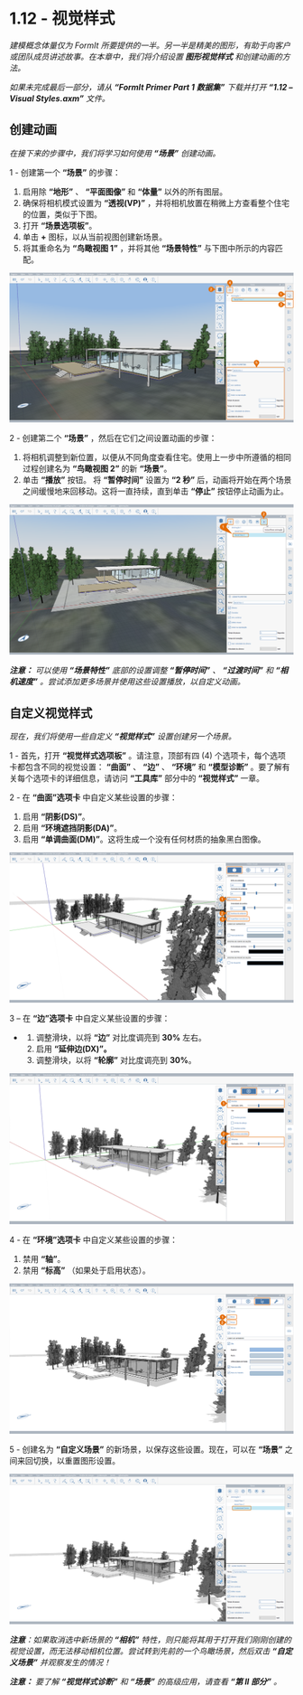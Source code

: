# 1.12 - 视觉样式

_建模概念体量仅为 FormIt 所要提供的一半。另一半是精美的图形，有助于向客户或团队成员讲述故事。在本章中，我们将介绍设置_ _**图形视觉样式**_ _和创建动画的方法。_

_如果未完成最后一部分，请从_ _**“FormIt Primer Part 1 数据集”** 下载并打开_ _**“1.12 – Visual Styles.axm”**_ _文件。_

## **创建动画**

_在接下来的步骤中，我们将学习如何使用_ _**“场景”**_ _创建动画。_

1 - 创建第一个 **“场景”** 的步骤：

1. 启用除 **“地形”** 、 **“平面图像”** 和 **“体量”** 以外的所有图层。
2. 确保将相机模式设置为 **“透视(VP)”** ，并将相机放置在稍微上方查看整个住宅的位置，类似于下图。
3. 打开 **“场景选项板”**。
4. 单击 **+** 图标，以从当前视图创建新场景。
5. 将其重命名为 **“鸟瞰视图 1”** ，并将其他 **“场景特性”** 与下图中所示的内容匹配。

![](<../../.gitbook/assets/0 (17) (1).png>)

2 - 创建第二个 **“场景”** ，然后在它们之间设置动画的步骤：

1. 将相机调整到新位置，以便从不同角度查看住宅。使用上一步中所遵循的相同过程创建名为 **“鸟瞰视图 2”** 的新 **“场景”**。
2. 单击 **“播放”** 按钮。 将 **“暂停时间”** 设置为 **“2 秒”** 后，动画将开始在两个场景之间缓慢地来回移动。这将一直持续，直到单击 **“停止”** 按钮停止动画为止。

![](<../../.gitbook/assets/1 (12) (1).png>)

_**注意：**_ _可以使用_ _**“场景特性”** 底部的设置调整_ _**“暂停时间”** 、_ _**“过渡时间”** 和_ _**“相机速度”**_ _。尝试添加更多场景并使用这些设置播放，以自定义动画。_

## **自定义视觉样式**

_现在，我们将使用一些自定义 **“视觉样式”** 设置创建另一个场景。_

1 - 首先，打开 **“视觉样式选项板”** 。请注意，顶部有四 (4) 个选项卡，每个选项卡都包含不同的视觉设置： **“曲面”** 、 **“边”** 、 **“环境”** 和 **“模型诊断”** 。要了解有关每个选项卡的详细信息，请访问 **“工具库”** 部分中的 **“视觉样式”** 一章。

2 - 在 **“曲面”选项卡** 中自定义某些设置的步骤：

1. 启用 **“阴影(DS)”**。
2. 启用 **“环境遮挡阴影(DA)”**。
3. 启用 **“单调曲面(DM)”**。这将生成一个没有任何材质的抽象黑白图像。

![](<../../.gitbook/assets/2 (20) (1).png>)

3 – 在 **“边”选项卡** 中自定义某些设置的步骤：

*
   1. 调整滑块，以将 **“边”** 对比度调亮到 **30%** 左右。
   2. 启用 **“延伸边(DX)”。**
   3. 调整滑块，以将 **“轮廓”** 对比度调亮到 **30%**。

![](<../../.gitbook/assets/3 (11) (1).png>)

4 - 在 **“环境”选项卡** 中自定义某些设置的步骤：

1. 禁用 **“轴”**。
2. 禁用 **“标高”** （如果处于启用状态）。

![](<../../.gitbook/assets/4 (8) (2).png>)

5 - 创建名为 **“自定义场景”** 的新场景，以保存这些设置。现在，可以在 **“场景”** 之间来回切换，以重置图形设置。

![](<../../.gitbook/assets/5 (6) (1).png>)

_**注意**：如果取消选中新场景的_ _**“相机”**_ _特性，则只能将其用于打开我们刚刚创建的视觉设置，而无法移动相机位置。尝试转到先前的一个鸟瞰场景，然后双击_ _**“自定义场景”**_ _并观察发生的情况！_

_**注意：**_ _要了解_ _**“视觉样式诊断”**_ _和_ _**“场景”** 的高级应用，请查看_ _**“第 II 部分”** 。_
